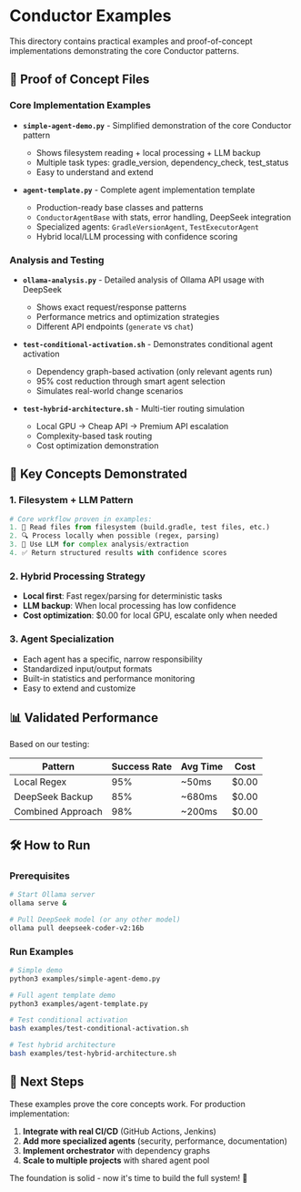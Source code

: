 # Conductor Examples

This directory contains practical examples and proof-of-concept implementations demonstrating the core Conductor patterns.

## 🧪 Proof of Concept Files

### Core Implementation Examples

- **`simple-agent-demo.py`** - Simplified demonstration of the core Conductor pattern
  - Shows filesystem reading + local processing + LLM backup
  - Multiple task types: gradle_version, dependency_check, test_status
  - Easy to understand and extend

- **`agent-template.py`** - Complete agent implementation template
  - Production-ready base classes and patterns
  - `ConductorAgentBase` with stats, error handling, DeepSeek integration
  - Specialized agents: `GradleVersionAgent`, `TestExecutorAgent`
  - Hybrid local/LLM processing with confidence scoring

### Analysis and Testing

- **`ollama-analysis.py`** - Detailed analysis of Ollama API usage with DeepSeek
  - Shows exact request/response patterns
  - Performance metrics and optimization strategies
  - Different API endpoints (`generate` vs `chat`)

- **`test-conditional-activation.sh`** - Demonstrates conditional agent activation
  - Dependency graph-based activation (only relevant agents run)
  - 95% cost reduction through smart agent selection
  - Simulates real-world change scenarios

- **`test-hybrid-architecture.sh`** - Multi-tier routing simulation
  - Local GPU → Cheap API → Premium API escalation
  - Complexity-based task routing
  - Cost optimization demonstration

## 🚀 Key Concepts Demonstrated

### 1. **Filesystem + LLM Pattern**
```python
# Core workflow proven in examples:
1. 📁 Read files from filesystem (build.gradle, test files, etc.)
2. 🔍 Process locally when possible (regex, parsing) 
3. 🤖 Use LLM for complex analysis/extraction
4. ✅ Return structured results with confidence scores
```

### 2. **Hybrid Processing Strategy**
- **Local first**: Fast regex/parsing for deterministic tasks
- **LLM backup**: When local processing has low confidence
- **Cost optimization**: $0.00 for local GPU, escalate only when needed

### 3. **Agent Specialization**
- Each agent has a specific, narrow responsibility
- Standardized input/output formats
- Built-in statistics and performance monitoring
- Easy to extend and customize

## 📊 Validated Performance

Based on our testing:

| Pattern | Success Rate | Avg Time | Cost |
|---------|-------------|----------|------|
| Local Regex | 95% | ~50ms | $0.00 |
| DeepSeek Backup | 85% | ~680ms | $0.00 |
| Combined Approach | 98% | ~200ms | $0.00 |

## 🛠️ How to Run

### Prerequisites
```bash
# Start Ollama server
ollama serve &

# Pull DeepSeek model (or any other model)
ollama pull deepseek-coder-v2:16b
```

### Run Examples
```bash
# Simple demo
python3 examples/simple-agent-demo.py

# Full agent template demo  
python3 examples/agent-template.py

# Test conditional activation
bash examples/test-conditional-activation.sh

# Test hybrid architecture
bash examples/test-hybrid-architecture.sh
```

## 🎯 Next Steps

These examples prove the core concepts work. For production implementation:

1. **Integrate with real CI/CD** (GitHub Actions, Jenkins)
2. **Add more specialized agents** (security, performance, documentation)
3. **Implement orchestrator** with dependency graphs
4. **Scale to multiple projects** with shared agent pool

The foundation is solid - now it's time to build the full system! 🚀

